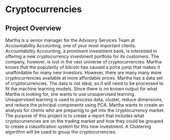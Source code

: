# Cryptocurrencies

## Project Overview
Martha is a senior manager for the Advisory Services Team at Accountability Accounting, one of your most important clients. Accountability Accounting, a prominent investment bank, is interested in offering a new cryptocurrency investment portfolio for its customers. The company, however, is lost in the vast universe of cryptocurrencies. Martha knows that the popularity of bitcoin has caused a price jump that makes it unaffordable for many new investors. However, there are many many more cryptocurrencies available at more affordable prices. Martha has a data set of cryptocurrencies. The data is not ideal, so it will need to be processed to fit the machine learning models. Since there is no known output for what Martha is looking for, she wants to use unsupervised learning.  Unsupervised learning is used to process data, cluster, reduce dimensions, and reduce the principal components using PCA. Martha wants to create an analysis for clients who are preparing to get into the cryptocurrency market. The purpose of this project is to create a report that includes what cryptocurrencies are on the trading market and how they could be grouped to create a classification system for this new investment. A Clustering algorithm will be used to group the cryptocurrencies.
